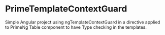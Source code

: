 # PrimeTemplateContextGuard

Simple Angular project using ngTemplateContextGuard in a directive applied to PrimeNg Table component to have Type checking in the templates.
